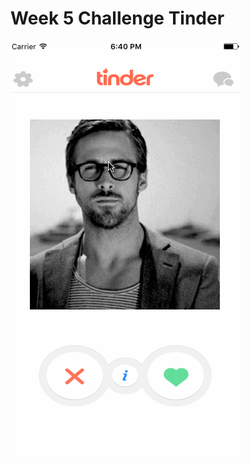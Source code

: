 # Week 5 Challenge Tinder
![tinderGif](https://github.com/satorusasozaki/Tinder/blob/master/tinder.gif)
